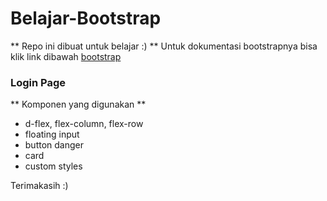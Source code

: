 # Belajar-Bootstrap
** Repo ini dibuat untuk belajar :) **
Untuk dokumentasi bootstrapnya bisa klik link dibawah
[bootstrap](https://getbootstrap.com/docs/5.0/getting-started/introduction/)
### Login Page
** Komponen yang digunakan **
- d-flex, flex-column, flex-row
- floating input
- button danger
- card
- custom styles

Terimakasih :)
